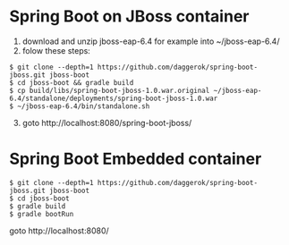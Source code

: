 Spring Boot on JBoss container
==============================
1. download and unzip jboss-eap-6.4 for example into ~/jboss-eap-6.4/
2. folow these steps:
```shell
$ git clone --depth=1 https://github.com/daggerok/spring-boot-jboss.git jboss-boot
$ cd jboss-boot && gradle build
$ cp build/libs/spring-boot-jboss-1.0.war.original ~/jboss-eap-6.4/standalone/deployments/spring-boot-jboss-1.0.war
$ ~/jboss-eap-6.4/bin/standalone.sh 
```
3. goto http://localhost:8080/spring-boot-jboss/

Spring Boot Embedded container
==============================
```shell
$ git clone --depth=1 https://github.com/daggerok/spring-boot-jboss.git jboss-boot
$ cd jboss-boot
$ gradle build
$ gradle bootRun
```
goto http://localhost:8080/
